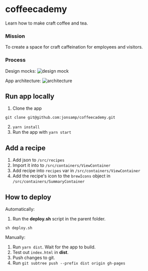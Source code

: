 # coffeecademy

Learn how to make craft coffee and tea.

### Mission

To create a space for craft caffeination for employees and visitors.

### Process

Design mocks:
![design mock](https://cloud.githubusercontent.com/assets/6455018/22179337/87870d70-e01e-11e6-934e-ca5286621207.png)

App architecture:
![architecture](https://cloud.githubusercontent.com/assets/6455018/22179338/975b9770-e01e-11e6-8d45-af48c58889eb.png)

## Run app locally

1. Clone the app
  ```
  git clone git@github.com:jonsamp/coffeecademy.git
  ```
2. `yarn install`
3. Run the app with `yarn start`

## Add a recipe

1. Add json to `/src/recipes`
2. Import it into to `/src/containers/ViewContainer`
3. Add recipe into `recipes` var in `/src/containers/ViewContainer`
4. Add the recipe's icon to the `brewIcons` object in `/src/containers/SummaryContainer`  

## How to deploy

Automatically:

1. Run the **deploy.sh** script in the parent folder.
  ```
  sh deploy.sh
  ```

Manually:

1. Run `yarn dist`. Wait for the app to build.
2. Test out `index.html` in **dist**.
3. Push changes to git.
3. Run `git subtree push --prefix dist origin gh-pages`
